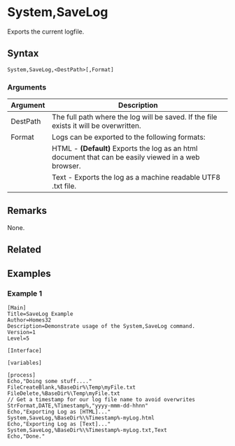 # System,SaveLog

Exports the current logfile.

## Syntax

```pebakery
System,SaveLog,<DestPath>[,Format]
```

### Arguments

| Argument | Description |
| --- | --- |
| DestPath | The full path where the log will be saved. If the file exists it will be overwritten. |
| Format | Logs can be exported to the following formats: |
|| HTML - **(Default)** Exports the log as an html document that can be easily viewed in a web browser. |
|| Text - Exports the log as a machine readable UTF8 .txt file. |

## Remarks

None.

## Related

## Examples

### Example 1

```pebakery
[Main]
Title=SaveLog Example
Author=Homes32
Description=Demonstrate usage of the System,SaveLog command.
Version=1
Level=5

[Interface]

[variables]

[process]
Echo,"Doing some stuff...."
FileCreateBlank,%BaseDir%\Temp\myFile.txt
FileDelete,%BaseDir%\Temp\myFile.txt
// Get a timestamp for our log file name to avoid overwrites
StrFormat,DATE,%Timestamp%,"yyyy-mmm-dd-hhnn"
Echo,"Exporting Log as [HTML]..."
System,SaveLog,%BaseDir%\%Timestamp%-myLog.html
Echo,"Exporting Log as [Text]..."
System,SaveLog,%BaseDir%\%Timestamp%-myLog.txt,Text
Echo,"Done."
```